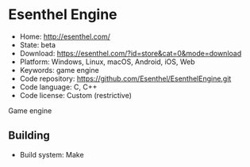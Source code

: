 # Esenthel Engine

- Home: http://esenthel.com/
- State: beta
- Download: https://esenthel.com/?id=store&cat=0&mode=download
- Platform: Windows, Linux, macOS, Android, iOS, Web
- Keywords: game engine
- Code repository: https://github.com/Esenthel/EsenthelEngine.git
- Code language: C, C++
- Code license: Custom (restrictive)

Game engine

## Building

- Build system: Make
